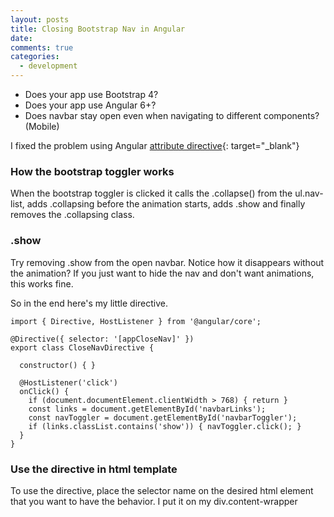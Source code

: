 ```yaml
---
layout: posts
title: Closing Bootstrap Nav in Angular
date:
comments: true
categories:
  - development
---
```


* Does your app use Bootstrap 4?
* Does your app use Angular 6+?
* Does navbar stay open even when navigating to different components? (Mobile)

I fixed the problem using Angular&nbsp;[attribute directive](https://angular.io/guide/attribute-directives){: target="_blank"}

### How the bootstrap toggler works

When the bootstrap toggler is clicked it calls the .collapse() from the ul.nav-list, adds .collapsing before the animation starts, adds .show and finally removes the .collapsing class.&nbsp;

### .show

Try removing .show from the open navbar. Notice how it disappears without the animation? If you just want to hide the nav and don't want animations, this works fine.

So in the end here's my little directive.

```
import { Directive, HostListener } from '@angular/core';

@Directive({ selector: '[appCloseNav]' })
export class CloseNavDirective {

  constructor() { }

  @HostListener('click')
  onClick() {
    if (document.documentElement.clientWidth > 768) { return }
    const links = document.getElementById('navbarLinks');
    const navToggler = document.getElementById('navbarToggler');
    if (links.classList.contains('show')) { navToggler.click(); }
  }
}
```

### Use the directive in html template

To use the directive, place the selector name on the desired html element that you want to have the behavior. I put it on my div.content-wrapper

&nbsp;